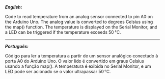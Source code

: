 ***English:***

Code to read temperature from an analog sensor connected to pin A0 on the Arduino Uno. The analog value is converted to degrees Celsius using the map() function. The temperature is displayed on the Serial Monitor, and a LED can be triggered if the temperature exceeds 50 °C.
______________________________

***Português:***

Código para ler a temperatura a partir de um sensor analógico conectado à porta A0 do Arduino Uno. O valor lido é convertido em graus Celsius usando a função map(). A temperatura é exibida no Serial Monitor, e um LED pode ser acionado se o valor ultrapassar 50 °C.

